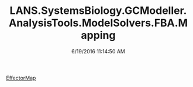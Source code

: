 ﻿---
title: LANS.SystemsBiology.GCModeller.AnalysisTools.ModelSolvers.FBA.Mapping
date: 6/19/2016 11:14:50 AM
---

[EffectorMap](T-LANS.SystemsBiology.GCModeller.AnalysisTools.ModelSolvers.FBA.Mapping.EffectorMap.html)
